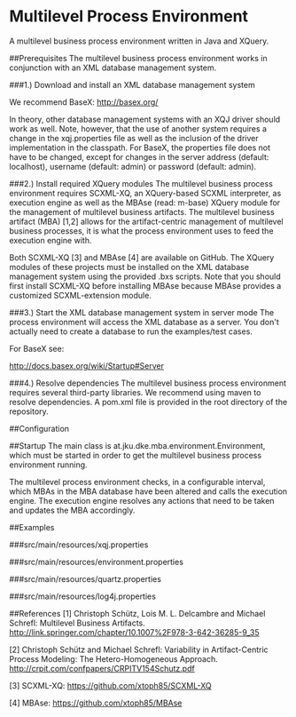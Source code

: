 # Multilevel Process Environment
A multilevel business process environment written in Java and XQuery.

##Prerequisites
The multilevel business process environment works in conjunction with an XML database management system.

###1.) Download and install an XML database management system

We recommend BaseX: http://basex.org/

In theory, other database management systems with an XQJ driver should work as well. 
Note, however, that the use of another system requires a change in the xqj.properties file as well as the inclusion of the driver implementation in the classpath.
For BaseX, the properties file does not have to be changed, except for changes in the server address (default: localhost), username (default: admin) or password (default: admin).

###2.) Install required XQuery modules
The multilevel business process environment requires SCXML-XQ, an XQuery-based SCXML interpreter, as execution engine as well as the MBAse (read: m-base) XQuery module for the management of multilevel business artifacts.
The multilevel business artifact (MBA) [1,2] allows for the artifact-centric management of multilevel business processes, it is what the process environment uses to feed the execution engine with.

Both SCXML-XQ [3] and MBAse [4] are available on GitHub.
The XQuery modules of these projects must be installed on the XML database management system using the provided .bxs scripts.
Note that you should first install SCXML-XQ before installing MBAse because MBAse provides a customized SCXML-extension module.

###3.) Start the XML database management system in server mode
The process environment will access the XML database as a server.
You don't actually need to create a database to run the examples/test cases.
    
For BaseX see: 
    
http://docs.basex.org/wiki/Startup#Server

###4.) Resolve dependencies
The multilevel business process environment requires several third-party libraries.
We recommend using maven to resolve dependencies.
A pom.xml file is provided in the root directory of the repository.

##Configuration

##Startup
The main class is at.jku.dke.mba.environment.Environment, which must be started in order to get the multilevel business process environment running.

The multilevel process environment checks, in a configurable interval, which MBAs in the MBA database have been altered and calls the execution engine.
The execution engine resolves any actions that need to be taken and updates the MBA accordingly.

##Examples

###src/main/resources/xqj.properties

###src/main/resources/environment.properties

###src/main/resources/quartz.properties

###src/main/resources/log4j.properties

##References
[1] Christoph Schütz, Lois M. L. Delcambre and Michael Schrefl:
Multilevel Business Artifacts.
http://link.springer.com/chapter/10.1007%2F978-3-642-36285-9_35

[2] Christoph Schütz and Michael Schrefl:
Variability in Artifact-Centric Process Modeling: The Hetero-Homogeneous Approach.
http://crpit.com/confpapers/CRPITV154Schutz.pdf

[3] SCXML-XQ: https://github.com/xtoph85/SCXML-XQ

[4] MBAse: https://github.com/xtoph85/MBAse
